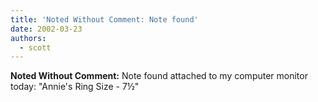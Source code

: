 ```yaml
---
title: 'Noted Without Comment: Note found'
date: 2002-03-23
authors:
  - scott
---
```


**Noted Without Comment:** Note found attached to my computer monitor today: "Annie's Ring Size - 7½"
